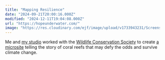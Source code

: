 ```yaml
---
title: "Mapping Resilience"
date: "2024-09-21T20:00:16.000Z"
modified: "2024-12-11T19:04:08.000Z"
url: "https://hopeunderwater.com/"
image: "https://res.cloudinary.com/ejf/image/upload/v1733943231/Screenshot_2024-12-11_at_1.53.30_PM.png"
---
```

Me and [my studio](https://room302.studio) worked with the [Wildlife Conservation Society](https://en.wikipedia.org/wiki/Wildlife_Conservation_Society) to create [a microsite](https://hopeunderwater.com/) telling the story of coral reefs that may defy the odds and survive climate change.